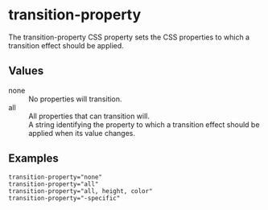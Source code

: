 # transition-property

The transition-property CSS property sets the CSS properties to which a transition effect should be applied.


## Values

<dl>
<dt>none</dt>
<dd>No properties will transition.</dd>

<dt>all</dt>
<dd>All properties that can transition will.</dd>

<dt><custom-ident></dt>
<dd>A string identifying the property to which a transition effect should be applied when its value changes.</dd>
</dl>

## Examples

```
transition-property="none"
transition-property="all"
transition-property="all, height, color"
transition-property="-specific"
```